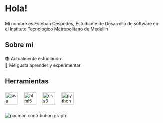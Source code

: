 <h1 align="left">Hola!</h1>

###

<p align="left">Mi nombre es Esteban Cespedes, Estudiante de Desarrollo de software en el Instituto Tecnologico Metropolitano de Medellin</p>

###

<h2 align="left">Sobre mi</h2>

###

<p align="left">📚 Actualmente estudiando<br>🎲 Me gusta aprender y experimentar</p>

###

<h2 align="left">Herramientas</h2>

###

<div align="left">
  <img src="https://cdn.jsdelivr.net/gh/devicons/devicon/icons/java/java-original.svg" height="40" alt="java logo"  />
  <img width="12" />
  <img src="https://cdn.jsdelivr.net/gh/devicons/devicon/icons/html5/html5-original.svg" height="40" alt="html5 logo"  />
  <img width="12" />
  <img src="https://cdn.jsdelivr.net/gh/devicons/devicon/icons/css3/css3-original.svg" height="40" alt="css3 logo"  />
  <img width="12" />
  <img src="https://cdn.jsdelivr.net/gh/devicons/devicon/icons/python/python-original.svg" height="40" alt="python logo"  />
</div>

###

<picture>
  <source media="(prefers-color-scheme: dark)" srcset="https://raw.githubusercontent.com/estebancespedes/estebancespedes/output/pacman-contribution-graph-dark.svg">
  <source media="(prefers-color-scheme: light)" srcset="https://raw.githubusercontent.com/estebancespedes/estebancespedes/output/pacman-contribution-graph.svg">
  <img alt="pacman contribution graph" src="https://raw.githubusercontent.com/estebancespedes/estebancespedes/output/pacman-contribution-graph.svg">
</picture>

###
